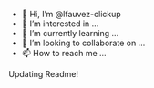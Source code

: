 - 👋 Hi, I’m @lfauvez-clickup
- 👀 I’m interested in ...
- 🌱 I’m currently learning ...
- 💞️ I’m looking to collaborate on ...
- 📫 How to reach me ...

<!---
lfauvez-clickup/lfauvez-clickup is a ✨ special ✨ repository because its `README.md` (this file) appears on your GitHub profile.
You can click the Preview link to take a look at your changes.
--->

Updating Readme!
